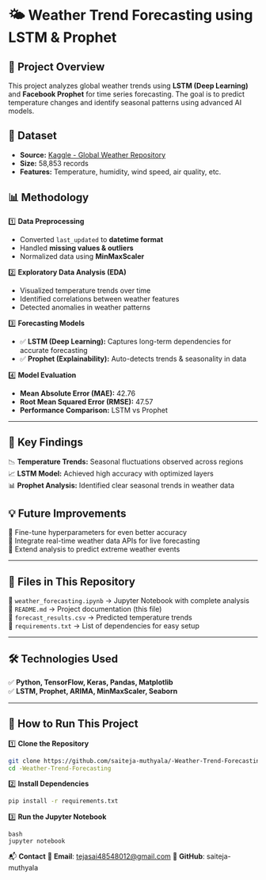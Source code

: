 # 🌤 Weather Trend Forecasting using LSTM & Prophet  

## 🚀 Project Overview  
This project analyzes global weather trends using **LSTM (Deep Learning)** and **Facebook Prophet** for time series forecasting. The goal is to predict temperature changes and identify seasonal patterns using advanced AI models.  

## 📂 Dataset  
- **Source:** [Kaggle - Global Weather Repository](https://www.kaggle.com/datasets/nelgiriyewithana/global-weather-repository/code)  
- **Size:** 58,853 records  
- **Features:** Temperature, humidity, wind speed, air quality, etc.  

## 📊 Methodology  
1️⃣ **Data Preprocessing**  
   - Converted `last_updated` to **datetime format**  
   - Handled **missing values & outliers**  
   - Normalized data using **MinMaxScaler**  

2️⃣ **Exploratory Data Analysis (EDA)**  
   - Visualized temperature trends over time  
   - Identified correlations between weather features  
   - Detected anomalies in weather patterns  

3️⃣ **Forecasting Models**  
   - ✅ **LSTM (Deep Learning):** Captures long-term dependencies for accurate forecasting  
   - ✅ **Prophet (Explainability):** Auto-detects trends & seasonality in data  

4️⃣ **Model Evaluation**  
   - **Mean Absolute Error (MAE):** 42.76  
   - **Root Mean Squared Error (RMSE):** 47.57  
   - **Performance Comparison:** LSTM vs Prophet  

---

## 📌 Key Findings  
📉 **Temperature Trends:** Seasonal fluctuations observed across regions  
📈 **LSTM Model:** Achieved high accuracy with optimized layers  
📊 **Prophet Analysis:** Identified clear seasonal trends in weather data  

## 💡 Future Improvements  
🔹 Fine-tune hyperparameters for even better accuracy  
🔹 Integrate real-time weather data APIs for live forecasting  
🔹 Extend analysis to predict extreme weather events  

---

## 📁 Files in This Repository  
📜 `weather_forecasting.ipynb` → Jupyter Notebook with complete analysis  
📜 `README.md` → Project documentation (this file)  
📜 `forecast_results.csv` → Predicted temperature trends  
📜 `requirements.txt` → List of dependencies for easy setup  

---

## 🛠️ Technologies Used  
✅ **Python, TensorFlow, Keras, Pandas, Matplotlib**  
✅ **LSTM, Prophet, ARIMA, MinMaxScaler, Seaborn**  

---

## **📌 How to Run This Project**  
1️⃣ **Clone the Repository**  
```bash
git clone https://github.com/saiteja-muthyala/-Weather-Trend-Forecasting.git
cd -Weather-Trend-Forecasting
```
2️⃣ **Install Dependencies**
```bash
pip install -r requirements.txt

```
3️⃣ **Run the Jupyter Notebook**
```
bash
jupyter notebook
```
📬 **Contact**
📧 **Email**: tejasai48548012@gmail.com
🔗 **GitHub**: saiteja-muthyala
